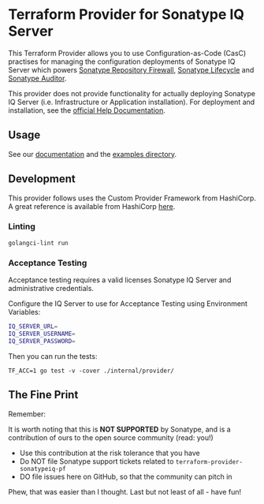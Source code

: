 # Terraform Provider for Sonatype IQ Server

This Terraform Provider allows you to use Configuration-as-Code (CasC) practises for 
managing the configuration deployments of Sonatype IQ Server which powers 
[Sonatype Repository Firewall](https://www.sonatype.com/products/sonatype-repository-firewall), 
[Sonatype Lifecycle](https://www.sonatype.com/products/open-source-security-dependency-management) and 
[Sonatype Auditor](https://www.sonatype.com/products/auditor).

This provider does not provide functionality for actually deploying Sonatype IQ Server 
(i.e. Infrastructure or Application installation). For deployment and installation, see 
the [official Help Documentation](https://help.sonatype.com/iqserver/installing).


## Usage

See our [documentation](./docs/index.md) and the [examples directory](./examples/).

## Development

This provider follows uses the Custom Provider Framework from HashiCorp. A great reference is available from HashiCorp [here](https://developer.hashicorp.com/terraform/tutorials/providers-plugin-framework/providers-plugin-framework-provider).

### Linting

`golangci-lint run`

### Acceptance Testing

Acceptance testing requires a valid licenses Sonatype IQ Server and administrative credentials.

Configure the IQ Server to use for Acceptance Testing using Environment Variables:

```bash
IQ_SERVER_URL=
IQ_SERVER_USERNAME=
IQ_SERVER_PASSWORD=
```

Then you can run the tests:

`TF_ACC=1 go test -v -cover ./internal/provider/`

## The Fine Print

Remember:

It is worth noting that this is **NOT SUPPORTED** by Sonatype, and is a contribution of ours to the open source community (read: you!)

* Use this contribution at the risk tolerance that you have
* Do NOT file Sonatype support tickets related to `terraform-provider-sonatypeiq-pf`
* DO file issues here on GitHub, so that the community can pitch in

Phew, that was easier than I thought. Last but not least of all - have fun!